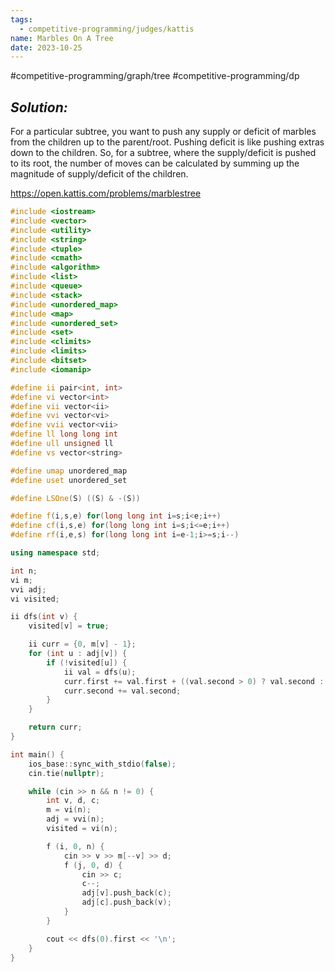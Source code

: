 ```yaml
---
tags:
  - competitive-programming/judges/kattis
name: Marbles On A Tree
date: 2023-10-25
---
```

#competitive-programming/graph/tree
#competitive-programming/dp
## _Solution:_
For a particular subtree, you want to push any supply or deficit of marbles from the children up to the parent/root. Pushing deficit is like pushing extras down to the children. So, for a subtree, where the supply/deficit is pushed to its root, the number of moves can be calculated by summing up the magnitude of supply/deficit of the children.

https://open.kattis.com/problems/marblestree
```cpp
#include <iostream>
#include <vector>
#include <utility>
#include <string>
#include <tuple>
#include <cmath>
#include <algorithm>
#include <list>
#include <queue>
#include <stack>
#include <unordered_map>
#include <map>
#include <unordered_set>
#include <set>
#include <climits>
#include <limits>
#include <bitset>
#include <iomanip>

#define ii pair<int, int>
#define vi vector<int>
#define vii vector<ii>
#define vvi vector<vi>
#define vvii vector<vii>
#define ll long long int
#define ull unsigned ll
#define vs vector<string>

#define umap unordered_map
#define uset unordered_set

#define LSOne(S) ((S) & -(S))

#define f(i,s,e) for(long long int i=s;i<e;i++)
#define cf(i,s,e) for(long long int i=s;i<=e;i++)
#define rf(i,e,s) for(long long int i=e-1;i>=s;i--)

using namespace std;

int n;
vi m;
vvi adj;
vi visited;

ii dfs(int v) {
    visited[v] = true;

    ii curr = {0, m[v] - 1};
    for (int u : adj[v]) {
        if (!visited[u]) {
            ii val = dfs(u);
            curr.first += val.first + ((val.second > 0) ? val.second : -val.second);
            curr.second += val.second;
        }
    }

    return curr;
}

int main() {
    ios_base::sync_with_stdio(false);
    cin.tie(nullptr);

    while (cin >> n && n != 0) {
        int v, d, c;
        m = vi(n);
        adj = vvi(n);
        visited = vi(n);

        f (i, 0, n) {
            cin >> v >> m[--v] >> d;
            f (j, 0, d) {
                cin >> c;
                c--;
                adj[v].push_back(c);
                adj[c].push_back(v);
            }
        }

        cout << dfs(0).first << '\n';
    }
}
```